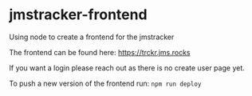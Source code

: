 # jmstracker-frontend
Using node to create a frontend for the jmstracker

The frontend can be found here:
https://trckr.jms.rocks

If you want a login please reach out as there is no create user page yet.

To push a new version of the frontend run:
`npm run deploy`
